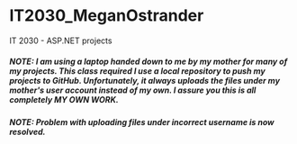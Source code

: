 # IT2030_MeganOstrander
IT 2030 - ASP.NET projects

##### NOTE: I am using a laptop handed down to me by my mother for many of my projects. This class required I use a local repository to push my projects to GitHub. Unfortunately, it always uploads the files under my mother's user account instead of my own. I assure you this is all completely MY OWN WORK.

##### NOTE: Problem with uploading files under incorrect username is now resolved.

